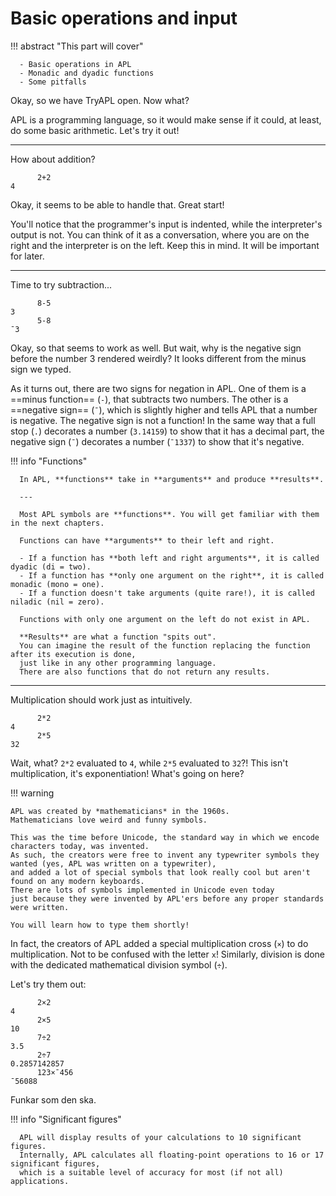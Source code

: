 # Basic operations and input

!!! abstract "This part will cover"

      - Basic operations in APL
      - Monadic and dyadic functions
      - Some pitfalls

Okay, so we have TryAPL open. Now what?

APL is a programming language, so it would make sense if it could, at least, do some basic arithmetic.
Let's try it out!

---

How about addition?

```apl
      2+2
4
```

Okay, it seems to be able to handle that. Great start!

You'll notice that the programmer's input is indented, while the interpreter's output is not.
You can think of it as a conversation, where you are on the right and the interpreter is on the left.
Keep this in mind. It will be important for later.

---

Time to try subtraction...

```apl
      8-5
3
      5-8
¯3
```

Okay, so that seems to work as well.
But wait, why is the negative sign before the number 3 rendered weirdly?
It looks different from the minus sign we typed.

As it turns out, there are two signs for negation in APL.
One of them is a ==minus function== (`-`), that subtracts two numbers.
The other is a ==negative sign== (`¯`), which is slightly higher and tells APL that a number is negative.
The negative sign is not a function!
In the same way that a full stop (`.`) decorates a number (`3.14159`) to show that it has a decimal part,
the negative sign (`¯`) decorates a number (`¯1337`) to show that it's negative.

!!! info "Functions"

      In APL, **functions** take in **arguments** and produce **results**.

      ---

      Most APL symbols are **functions**. You will get familiar with them in the next chapters.
      
      Functions can have **arguments** to their left and right.

      - If a function has **both left and right arguments**, it is called dyadic (di = two).
      - If a function has **only one argument on the right**, it is called monadic (mono = one).
      - If a function doesn't take arguments (quite rare!), it is called niladic (nil = zero).

      Functions with only one argument on the left do not exist in APL.

      **Results** are what a function "spits out".
      You can imagine the result of the function replacing the function after its execution is done,
      just like in any other programming language.
      There are also functions that do not return any results.

---

Multiplication should work just as intuitively.

```apl
      2*2
4
      2*5
32
```

Wait, what? `2*2` evaluated to `4`, while `2*5` evaluated to `32`?!
This isn't multiplication, it's exponentiation! What's going on here?

!!! warning

    APL was created by *mathematicians* in the 1960s.
    Mathematicians love weird and funny symbols.

    This was the time before Unicode, the standard way in which we encode characters today, was invented.
    As such, the creators were free to invent any typewriter symbols they wanted (yes, APL was written on a typewriter),
    and added a lot of special symbols that look really cool but aren't found on any modern keyboards.
    There are lots of symbols implemented in Unicode even today
    just because they were invented by APL'ers before any proper standards were written.
    
    You will learn how to type them shortly!

In fact, the creators of APL added a special multiplication cross (`×`) to do multiplication.
Not to be confused with the letter `x`!
Similarly, division is done with the dedicated mathematical division symbol (`÷`).

Let's try them out:

```apl
      2×2
4
      2×5
10
      7÷2
3.5
      2÷7
0.2857142857
      123×¯456
¯56088
```

Funkar som den ska.

!!! info "Significant figures"

      APL will display results of your calculations to 10 significant figures.
      Internally, APL calculates all floating-point operations to 16 or 17 significant figures,
      which is a suitable level of accuracy for most (if not all) applications.
